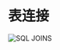 # 表连接

![SQL JOINS](https://oss.javaguide.cn/github/javaguide/csdn/d1794312b448516831369f869814ab39.png)

